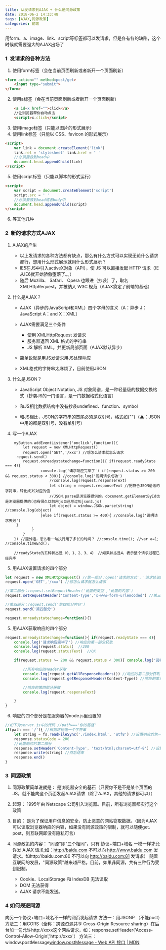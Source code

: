```yaml
---
title: 从发请求到AJAX + 什么是同源政策
date: 2018-06-2 14:33:48
tags: [AJAX,同源政策]
categories: 前端
---
```


用form、a、image、link、script等标签都可以发请求，但是各有各的缺陷，这个时候就需要强大的AJAX出场了
<escape><!-- more --></escape>
### 1  发请求的各种方法

1. 使用form标签（会在当前页面刷新或者新开一个页面刷新）
```html
<form action="" method=post/get>
    <input type="submit">
</form>
```
    
2. 使用a标签（会在当前页面刷新或者新开一个页面刷新）
```html
    <a id=x href="">click</a>
    //让浏览器帮你自动点击
    <script>x.click</script>
```
    
3. 使用image标签（只能以图片的形式展示）
4. 使用link标签（只能以 CSS、favicon 的形式展示）
```html
<script>
    var link = document.createElement('link')
    link.rel = 'stylesheet' link.href = ' '
    //必须要放到head中
    document.head.appendChild(link) 
</script>
```
    
5. 使用script标签（只能以脚本的形式运行）
```html
<script>
    var script = document.createElement('script')
    script.src = ' '
    //必须要放到head或者body中
    document.head.appendChild(script) 
</script>
```
    
6. 等其他几种

### 2  新的请求方式AJAX

1. AJAX的产生
	*   以上发请求的各种方法都有缺点，那么有什么方式可以实现无论什么请求都行，想用什么形式展示就用什么形式展示？
	*   IE5在JS中引入activeX对象（API），使 JS 可以直接发起 HTTP 请求（IE从IE6就开始骄傲堕落了。。）
	*   随后 Mozilla、 Safari、 Opera 也跟进（抄袭）了，取名 XMLHttpRequest，并被纳入 W3C 规范（AJAX奠定了前端的基础）

2.  什么是AJAX？
	*   AJAX（异步的JavaScript和XML）四个字母的含义（A：异步 J：JavaScript A：and X：XML）
	*   AJAX需要满足三个条件
	    *   使用 XMLHttpRequest 发请求　　　　　　
	    *   服务器返回 XML 格式的字符串  　　　　　　
	    *   JS 解析 XML，并更新局部页面（AJAX默认异步)　　　　　
	*   简单说就是用JS发请求用JS处理响应　　
	
	*   XML格式的字符串太麻烦了，目前使用JSON
    

3. 什么是JSON？
	*   JavaScript Object Notation, JS 对象简谱，是一种轻量级的数据交换格式（抄袭JS的一门语言，是一门数据格式化语言）　　
	*   和JS相比数据结构中没有抄袭undefined、function、symbol　　
	    
	*   和JS相比，JSON的字符串的首尾必须是双引号，格式如{""}（⚠️：JSON中用的都是双引号，没有单引号）　　

4. 写一个AJAX
```
    myButton.addEventListener('onclick',function(){
        let request = new XMLHttpRequest()
        request.open('GET','/xxx') //想怎么请求就怎么请求
     request.send()
        request.onreadystatechange=function(){ if(request.readyState === 4){
                console.log('请求响应完毕了') if(request.status >= 200 && request.status < 300){ //console.log('说明请求成功')
                    //console.log(request.responseText)
                    let string = request.responseText //把符合JSON语法的字符串，转化成JS对应的值
                    //JSON.parse是浏览器提供的。document.getElementById也是浏览器提供的(也有很久以前用js自己写过叫json3.js)
                    let object = window.JSON.parse(string) //console.log(object)
                }else if(request.status >= 400){ //console.log('说明请求失败')
     }
            }
        }
    }) //题外话，怎么看一句执行用了多长的时间？ //console.time(); //var a=1; //console.timeEnd();
    
    //readyState的五种状态是（0、1、2、3、4） //如果状态是4，表示整个请求过程已经完毕
```
    
5. 用AJAX设置请求的四个部分
```javascript
let request = new XMLHttpRequest() //第一部分：open('请求的方式'，'请求协议&Host')
request.open('GET','/xxx') //想怎么请求就怎么请求

//第二部分：request.setRequestHeader('设置的类型','设置的内容')
request.setRequestHeader('Content-Type','x-www-form-urlencoded') //第三部分是空格不用设置

//第四部分：request.send('第四部分内容')
request.send('第四部分')

request.onreadystatechange=function(){}
```
    
5. 用AJAX获取响应的四个部分
```javascript
request.onreadystatechange=function(){ if(request.readyState === 4){
    console.log('请求响应完毕了') //响应的第一部分获取
    console.log(request.status)  //200
    console.log(request.statusText)  //OK

    if(request.status >= 200 && request.status < 300){ console.log('说明请求成功')

        //所有响应的Header获取
        console.log(request.getAllResponseHeaders()) //响应的第二部分获取
        console.log(request.getResponseHeader(Content-Type)) //响应的第三部分是空格

        //响应的第四部分获取
        console.log(request.responseText)

    }
}
```
    
6. 响应的四个部分是在服务器的node.js里设置的
    
```javascript
//如下为server.js中的代码 //path==='你的路径'
if(path === '/'){ //根据路径造一个字符串
    let string = fs.readFileSync('./index.html', 'utf8') //设置响应的第一部分。statusCode，200/400
    response.statusCode = 200
    //设置响应的第二部分
    response.setHeader('Content-Type', 'text/html;charset=utf-8') //设置响应的第四部分
    response.write(string) //然后结束
    response.end()
}
```
    

### 3  同源政策

1. 同源政策简单说就是：
是浏览器安全的基石（只要你不是不是某个页面的JS，就不能向这个页面发起AJAX请求（除了AJAX，其他的请求都可以））

2. 起源：
1995年由 Netscape 公司引入浏览器。目前，所有浏览器都实行这个政策
3. 目的：
是为了保证用户信息的安全，防止恶意的网站窃取数据。（因为AJAX可以读取浏览器响应的内容，如果没有同源政策的限制，就可以随便get、post，则互联网即没有隐私可言）　　

4. 同源政策的内容：
"同源"即"三个相同"，只有 协议+端口+域名 一模一样才允许发 AJAX 请求;如：http://baidu.com 不可以向 http://www.baidu.com 发请求。如http://baidu.com:80 不可以向 http://baidu.com:81 发请求）
随着互联网的发展，"同源政策"越来越严格。目前，如果非同源，共有三种行为受到限制。
    *   Cookie、LocalStorage 和 IndexDB 无法读取
    *   DOM 无法获得
    *   AJAX 请求不能发送。

### 4 如何规避同源

向另一个协议+端口+域名不一样的网页发起请求
方法一：用JSONP （不能post）　　
方法二：用CORS（全称：跨源资源共享 Cross-Origin Resource sharing）在后台加一句允许http://xxxx这个网站请求，如：response.setHeader('Access-Control-Allow-Origin','http://xxxx'）
方法三：window.postMessage[window.postMessage - Web API 接口 | MDN](https://developer.mozilla.org/zh-CN/docs/Web/API/Window/postMessage)

